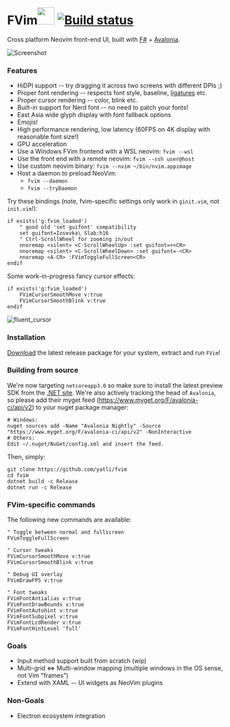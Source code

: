 # FVim<img src="https://github.com/yatli/fvim/raw/master/Assets/fvim.png" width="40" height="40"> [![Build status](https://ci.appveyor.com/api/projects/status/7uat5poa5bksqa89?svg=true)](https://ci.appveyor.com/project/yatli/fvim)


Cross platform Neovim front-end UI, built with [F#](https://fsharp.org/) + [Avalonia](http://avaloniaui.net/).

![Screenshot](https://github.com/yatli/fvim/raw/master/images/screenshot.png)

### Features

- HiDPI support -- try dragging it across two screens with different DPIs ;)
- Proper font rendering -- respects font style, baseline, [ligatures](https://github.com/tonsky/FiraCode) etc.
- Proper cursor rendering -- color, blink etc.
- Built-in support for Nerd font -- no need to patch your fonts!
- East Asia wide glyph display with font fallback options
- Emojis!
- High performance rendering, low latency (60FPS on 4K display with reasonable font size!)
- GPU acceleration
- Use a Windows FVim frontend with a WSL neovim: `fvim --wsl`
- Use the front end with a remote neovim: `fvim --ssh user@host`
- Use custom neovim binary: `fvim --nvim ~/bin/nvim.appimage`
- Host a daemon to preload NeoVim:
    - `fvim --daemon`
    - `fvim --tryDaemon`

Try these bindings (note, fvim-specific settings only work in `ginit.vim`, not `init.vim`!):
```vimL
if exists('g:fvim_loaded')
    " good old 'set guifont' compatibility
    set guifont=Iosevka\ Slab:h16
    " Ctrl-ScrollWheel for zooming in/out
    nnoremap <silent> <C-ScrollWheelUp> :set guifont=+<CR>
    nnoremap <silent> <C-ScrollWheelDown> :set guifont=-<CR>
    nnoremap <A-CR> :FVimToggleFullScreen<CR>
endif
```

Some work-in-progress fancy cursor effects:
```vimL
if exists('g:fvim_loaded')
    FVimCursorSmoothMove v:true
    FVimCursorSmoothBlink v:true
endif
```
![fluent_cursor](https://raw.githubusercontent.com/yatli/fvim/master/images/fluent_cursor.gif)

### Installation
[Download](https://github.com/yatli/fvim/releases) the latest release package for your system, extract and run `FVim`!

### Building from source
We're now targeting `netcoreapp3.0` so make sure to install the latest preview SDK from the [.NET site](https://dotnet.microsoft.com/download/dotnet-core/3.0).
We're also actively tracking the head of `Avalonia`, so please add their myget feed (https://www.myget.org/F/avalonia-ci/api/v2) to your nuget package manager:
```
# Windows:
nuget sources add -Name "Avalonia Nightly" -Source "https://www.myget.org/F/avalonia-ci/api/v2" -NonInteractive 
# Others:
Edit ~/.nuget/NuGet/config.xml and insert the feed.
```

Then, simply:

```
git clone https://github.com/yatli/fvim
cd fvim
dotnet build -c Release
dotnet run -c Release
```
### FVim-specific commands

The following new commands are available:
```vimL
" Toggle between normal and fullscreen
FVimToggleFullScreen

" Cursor tweaks
FVimCursorSmoothMove v:true
FVimCursorSmoothBlink v:true

" Debug UI overlay
FVimDrawFPS v:true

" Font tweaks
FVimFontAntialias v:true
FVimFontDrawBounds v:true
FVimFontAutohint v:true
FVimFontSubpixel v:true
FVimFontLcdRender v:true
FVimFontHintLevel 'full'
```

### Goals

- Input method support built from scratch (wip)
- Multi-grid <=> Multi-window mapping (multiple windows in the OS sense, not Vim "frames")
- Extend with XAML -- UI widgets as NeoVim plugins


### Non-Goals

- Electron ecosystem integration
